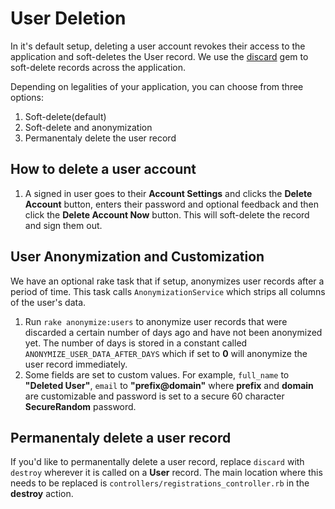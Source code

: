 # User Deletion

In it's default setup, deleting a user account revokes their access to the application and soft-deletes the User record. We use the [discard](https://github.com/jhawthorn/discard) gem to soft-delete records across the application.

Depending on legalities of your application, you can choose from three options:

1. Soft-delete(default)
2. Soft-delete and anonymization
3. Permanentaly delete the user record

## How to delete a user account

1. A signed in user goes to their **Account Settings** and clicks the **Delete Account** button, enters their password and optional feedback and then click the **Delete Account Now** button. This will soft-delete the record and sign them out.

## User Anonymization and Customization

We have an optional rake task that if setup, anonymizes user records after a period of time. This task calls `AnonymizationService` which strips all columns of the user's data.

1. Run `rake anonymize:users` to anonymize user records that were discarded a certain number of days ago and have not been anonymized yet. The number of days is stored in a constant called `ANONYMIZE_USER_DATA_AFTER_DAYS` which if set to **0** will anonymize the user record immediately.
2. Some fields are set to custom values. For example, `full_name` to **"Deleted User"**, `email` to **"prefix@domain"** where **prefix** and **domain** are customizable and password is set to a secure 60 character **SecureRandom** password.

## Permanentaly delete a user record

If you'd like to permanentally delete a user record, replace `discard` with `destroy` wherever it is called on a **User** record. The main location where this needs to be replaced is `controllers/registrations_controller.rb` in the **destroy** action.
